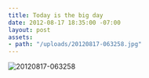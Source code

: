 ```yaml
---
title: Today is the big day
date: 2012-08-17 18:35:00 -07:00
layout: post
assets:
- path: "/uploads/20120817-063258.jpg"
---
```


![20120817-063258](/uploads/20120817-063258.jpg)
